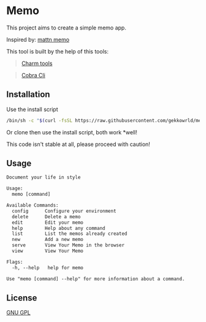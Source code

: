 # Memo

This project aims to create a simple memo app.

Inspired by:
[mattn memo](https://github.com/mattn/memo)

This tool is built by the help of this tools:

> [Charm tools](https://github.com/charmbracelet)

> [Cobra Cli](https://github.com/spf13/cobra-cli)

## Installation

Use the install script

```sh
/bin/sh -c "$(curl -fsSL https://raw.githubusercontent.com/gekkowrld/memo/HEAD/install.sh)"
```

Or clone then use the install script, both work \*well!

This code isn't stable at all, please proceed with caution!

## Usage

```txt
Document your life in style

Usage:
  memo [command]

Available Commands:
  config      Configure your environment
  delete      Delete a memo
  edit        Edit your memo
  help        Help about any command
  list        List the memos already created
  new         Add a new memo
  serve       View Your Memo in the browser
  view        View Your Memo

Flags:
  -h, --help   help for memo

Use "memo [command] --help" for more information about a command.
```

## License

[GNU GPL](./LICENSE)
